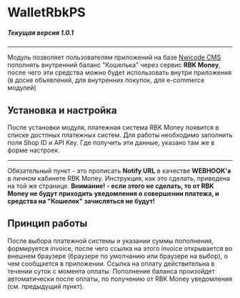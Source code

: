 # WalletRbkPS
##### Текущая версия  1.0.1
------------
Модуль позволяет пользователям приложений на базе [Nwicode CMS][nwicode_link] пополнять внутренний баланс "Кошелька" через сервис **RBK Money**, после чего эти средства можно будет использовать внутри приложения (в доске объявлений, для внутренних покупок, для e-commerce модулей)

Установка и настройка
------------
После установки модуля, платежная система RBK Money появится в списке достпных платежных систем. Для работы необходимо заполнить поля Shop ID и API Key. Где получить эти данные, указано там же в форме настроек.

------------
Обязательный пункт - это прописать **Notify URL** в качестве **WEBHOOK'а** в личном кабинете RBK Money. Инструкция, как это сделать, приведена на той же странице.
**Внимание! - если этого не сделать, то от RBK Money не будут приходить уведомления о совершении платежа, и средства на "Кошелек" зачисляться не будут!**


Принцип работы
------------
После выбора платежной системы и указании суммы пополнения, формируется invoice, после чего ссылка на этого invoice открывается во внешнем браузере (браузере по умолчанию или браузере на выбор), о чем сообщается в приложении. Ссылка на оплату действительна в течении суток с момента оплаты. 
Пополнение баланса произойдет автоматически после оплаты, по получению от RBK Money уведомления (см. предыдущий пункт).


[nwicode_link]: https://nwicode.com "Nwicode CMS"
